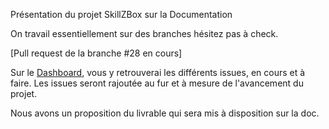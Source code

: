 Présentation du projet SkillZBox sur la Documentation

On travail essentiellement sur des branches hésitez pas à check.

[Pull request de la branche #28 en cours]

Sur le [Dashboard](https://github.com/Necrelox/SkillZBox/projects/2), vous y retrouverai les différents issues, en cours et à faire.
Les issues seront rajoutée au fur et à mesure de l'avancement du projet.

Nous avons un proposition du livrable qui sera mis à disposition sur la doc.
